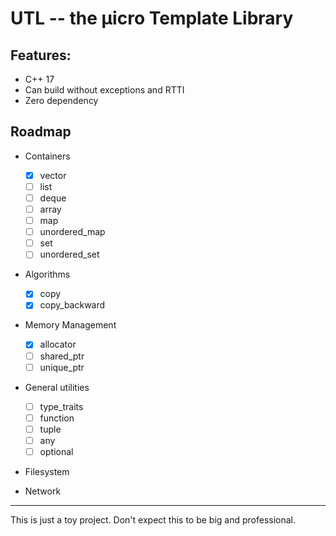 # UTL -- the µicro Template Library

## Features:

  - C++ 17
  - Can build without exceptions and RTTI
  - Zero dependency

## Roadmap

  - Containers
    - [x] vector
    - [ ] list
    - [ ] deque
    - [ ] array
    - [ ] map
    - [ ] unordered_map
    - [ ] set
    - [ ] unordered_set

  - Algorithms
    - [x] copy
    - [x] copy_backward

  - Memory Management
    - [x] allocator
    - [ ] shared_ptr
    - [ ] unique_ptr
     
  - General utilities
    - [ ] type_traits
    - [ ] function
    - [ ] tuple
    - [ ] any
    - [ ] optional

  - Filesystem
    
  - Network

-------------------------------------
This is just a toy project. Don't expect this to be big and professional.

